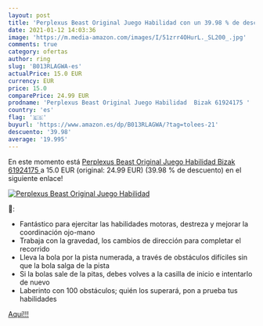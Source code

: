 ```yaml
---
layout: post
title: 'Perplexus Beast Original Juego Habilidad con un 39.98 % de descuento'
date: 2021-01-12 14:03:36
image: 'https://m.media-amazon.com/images/I/51zrr4OHurL._SL200_.jpg'
comments: true
category: ofertas
author: ring
slug: 'B013RLAGWA-es'
actualPrice: 15.0 EUR
currency: EUR
price: 15.0
comparePrice: 24.99 EUR
prodname: 'Perplexus Beast Original Juego Habilidad  Bizak 61924175 '
country: 'es'
flag: '🇪🇸'
buyurl: 'https://www.amazon.es/dp/B013RLAGWA/?tag=tolees-21'
descuento: '39.98'
average: '19.995'
---
```


En este momento está [Perplexus Beast Original Juego Habilidad  Bizak 61924175 ](https://www.amazon.es/dp/B013RLAGWA/?tag=tolees-21) a 15.0 EUR (original: 24.99 EUR) (39.98 %  de descuento) en el siguiente enlace!

[![Perplexus Beast Original Juego Habilidad](https://m.media-amazon.com/images/I/51zrr4OHurL._SL200_.jpg)](https://www.amazon.es/dp/B013RLAGWA/?tag=tolees-21)

🔎:

- Fantástico para ejercitar las habilidades motoras, destreza y mejorar la coordinación ojo-mano
- Trabaja con la gravedad, los cambios de dirección para completar el recorrido
- Lleva la bola por la pista numerada, a través de obstáculos difíciles sin que la bola salga de la pista
- Si la bolas sale de la pitas, debes volves a la casilla de inicio e intentarlo de nuevo
- Laberinto con 100 obstáculos; quién los superará, pon a prueba tus habilidades

[Aquí!!!](https://www.amazon.es/dp/B013RLAGWA/?tag=tolees-21)
